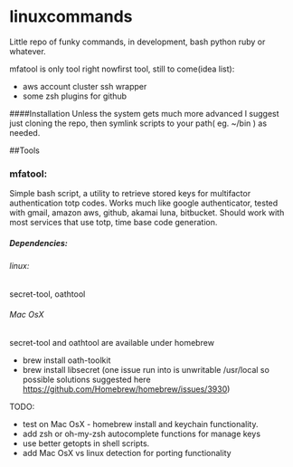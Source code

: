 # linuxcommands
Little repo of funky commands, in development, bash python ruby or whatever. 

mfatool is only tool right nowfirst tool, still to come(idea list):
 * aws account cluster ssh wrapper
 * some zsh plugins for github
 
####Installation
Unless the system gets much more advanced I suggest just cloning the repo, then symlink scripts to your path( eg. ~/bin ) as needed.


##Tools

### mfatool:
Simple bash script, a utility to retrieve stored keys for multifactor authentication totp codes. Works much like google authenticator, tested with gmail, amazon aws, github, akamai luna, bitbucket. 
Should work with most services that use totp, time base code generation.
##### Dependencies: 
###### linux:
secret-tool, oathtool
###### Mac OsX
secret-tool and oathtool are available under homebrew
 - brew install oath-toolkit
 - brew install libsecret
(one issue run into is unwritable /usr/local so possible solutions suggested here
https://github.com/Homebrew/homebrew/issues/3930)


TODO: 
* test on Mac OsX - homebrew install and keychain functionality.
* add zsh or oh-my-zsh autocomplete functions for manage keys
* use better getopts in shell scripts.
* add Mac OsX vs linux detection for porting functionality 
